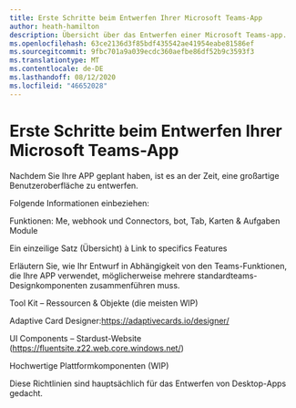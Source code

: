 ```yaml
---
title: Erste Schritte beim Entwerfen Ihrer Microsoft Teams-App
author: heath-hamilton
description: Übersicht über das Entwerfen einer Microsoft Teams-app.
ms.openlocfilehash: 63ce2136d3f85bdf435542ae41954eabe81586ef
ms.sourcegitcommit: 9fbc701a9a039ecdc360aefbe86df52b9c3593f3
ms.translationtype: MT
ms.contentlocale: de-DE
ms.lasthandoff: 08/12/2020
ms.locfileid: "46652028"
---
```

# <a name="getting-started-with-designing-your-microsoft-teams-app"></a>Erste Schritte beim Entwerfen Ihrer Microsoft Teams-App

Nachdem Sie Ihre APP geplant haben, ist es an der Zeit, eine großartige Benutzeroberfläche zu entwerfen.

Folgende Informationen einbeziehen:

Funktionen: Me, webhook und Connectors, bot, Tab, Karten & Aufgaben Module  

Ein einzeilige Satz (Übersicht) à Link to specifics Features  

Erläutern Sie, wie Ihr Entwurf in Abhängigkeit von den Teams-Funktionen, die Ihre APP verwendet, möglicherweise mehrere standardteams-Designkomponenten zusammenführen muss.

Tool Kit – Ressourcen & Objekte (die meisten WIP) 

Adaptive Card Designer:https://adaptivecards.io/designer/ 

UI Components – Stardust-Website (https://fluentsite.z22.web.core.windows.net/) 

Hochwertige Plattformkomponenten (WIP)

Diese Richtlinien sind hauptsächlich für das Entwerfen von Desktop-Apps gedacht.
